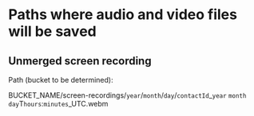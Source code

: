 # Paths where audio and video files will be saved

## Unmerged screen recording

Path (bucket to be determined):

BUCKET_NAME/screen-recordings/`year`/`month`/`day`/`contactId`_`year` `month` `day`T`hours`:`minutes`_UTC.webm

